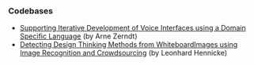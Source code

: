 ### Codebases
- [Supporting Iterative Development of Voice Interfaces using a Domain Specific Language](https://github.com/arne-z/BachelorThesis)  (by Arne Zerndt)  
- [Detecting Design Thinking Methods from WhiteboardImages using Image Recognition and Crowdsourcing](https://github.com/henleo/BachelorThesis/)  (by Leonhard Hennicke)

